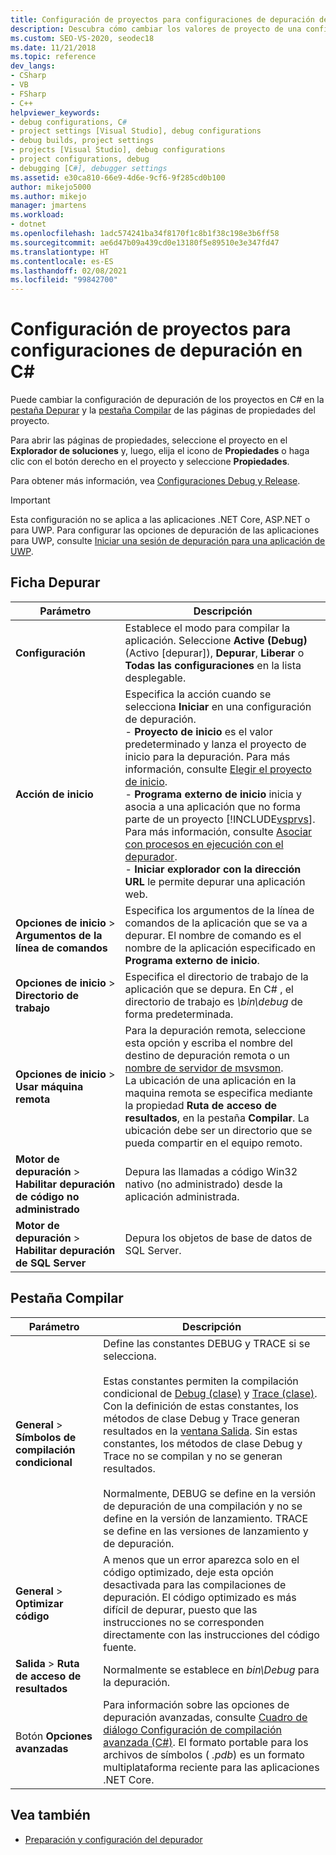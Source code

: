 ```yaml
---
title: Configuración de proyectos para configuraciones de depuración de C# | Microsoft Docs
description: Descubra cómo cambiar los valores de proyecto de una configuración de depuración de C# en Visual Studio usando las pestañas Depurar y Compilar que hay en las páginas de propiedades del proyecto.
ms.custom: SEO-VS-2020, seodec18
ms.date: 11/21/2018
ms.topic: reference
dev_langs:
- CSharp
- VB
- FSharp
- C++
helpviewer_keywords:
- debug configurations, C#
- project settings [Visual Studio], debug configurations
- debug builds, project settings
- projects [Visual Studio], debug configurations
- project configurations, debug
- debugging [C#], debugger settings
ms.assetid: e30ca810-66e9-4d6e-9cf6-9f285cd0b100
author: mikejo5000
ms.author: mikejo
manager: jmartens
ms.workload:
- dotnet
ms.openlocfilehash: 1adc574241ba34f8170f1c8b1f38c198e3b6ff58
ms.sourcegitcommit: ae6d47b09a439cd0e13180f5e89510e3e347fd47
ms.translationtype: HT
ms.contentlocale: es-ES
ms.lasthandoff: 02/08/2021
ms.locfileid: "99842700"
---
```

# <a name="project-settings-for--c-debug-configurations"></a>Configuración de proyectos para configuraciones de depuración en C#

Puede cambiar la configuración de depuración de los proyectos en C# en la [pestaña Depurar](#debug-tab) y la [pestaña Compilar](#build-tab) de las páginas de propiedades del proyecto.

Para abrir las páginas de propiedades, seleccione el proyecto en el **Explorador de soluciones** y, luego, elija el icono de **Propiedades** o haga clic con el botón derecho en el proyecto y seleccione **Propiedades**.

Para obtener más información, vea [Configuraciones Debug y Release](how-to-set-debug-and-release-configurations.md).

>[!IMPORTANT]
>Esta configuración no se aplica a las aplicaciones .NET Core, ASP.NET o para UWP. Para configurar las opciones de depuración de las aplicaciones para UWP, consulte [Iniciar una sesión de depuración para una aplicación de UWP](start-a-debugging-session-for-a-store-app-in-visual-studio-vb-csharp-cpp-and-xaml.md).

## <a name="debug-tab"></a>Ficha Depurar

|Parámetro|Descripción|
|-------------------------------------| - |
| **Configuración** | Establece el modo para compilar la aplicación. Seleccione **Active (Debug)** (Activo [depurar]), **Depurar**, **Liberar** o **Todas las configuraciones** en la lista desplegable. |
| **Acción de inicio** | Especifica la acción cuando se selecciona **Iniciar** en una configuración de depuración.<br />- **Proyecto de inicio** es el valor predeterminado y lanza el proyecto de inicio para la depuración. Para más información, consulte [Elegir el proyecto de inicio](/previous-versions/visualstudio/visual-studio-2010/0s590bew(v=vs.100)).<br />- **Programa externo de inicio** inicia y asocia a una aplicación que no forma parte de un proyecto [!INCLUDE[vsprvs](../code-quality/includes/vsprvs_md.md)]. Para más información, consulte [Asociar con procesos en ejecución con el depurador](attach-to-running-processes-with-the-visual-studio-debugger.md).<br />- **Iniciar explorador con la dirección URL** le permite depurar una aplicación web. |
| **Opciones de inicio** > **Argumentos de la línea de comandos** | Especifica los argumentos de la línea de comandos de la aplicación que se va a depurar. El nombre de comando es el nombre de la aplicación especificado en **Programa externo de inicio**. |
| **Opciones de inicio** > **Directorio de trabajo** | Especifica el directorio de trabajo de la aplicación que se depura. En C# , el directorio de trabajo es *\bin\debug* de forma predeterminada.
| **Opciones de inicio** > **Usar máquina remota**|Para la depuración remota, seleccione esta opción y escriba el nombre del destino de depuración remota o un [nombre de servidor de msvsmon](../debugger/remote-debugging.md). <br />La ubicación de una aplicación en la maquina remota se especifica mediante la propiedad **Ruta de acceso de resultados**, en la pestaña **Compilar**. La ubicación debe ser un directorio que se pueda compartir en el equipo remoto.
| **Motor de depuración** > **Habilitar depuración de código no administrado** | Depura las llamadas a código Win32 nativo (no administrado) desde la aplicación administrada. |
| **Motor de depuración** > **Habilitar depuración de SQL Server** | Depura los objetos de base de datos de SQL Server. |

## <a name="build-tab"></a>Pestaña Compilar

|Parámetro|Descripción|
|-------------|-----------------|
|**General** > **Símbolos de compilación condicional**|Define las constantes DEBUG y TRACE si se selecciona.<br /><br /> Estas constantes permiten la compilación condicional de [Debug (clase)](/dotnet/api/system.diagnostics.debug) y [Trace (clase)](/dotnet/api/system.diagnostics.trace). Con la definición de estas constantes, los métodos de clase Debug y Trace generan resultados en la [ventana Salida](../ide/reference/output-window.md). Sin estas constantes, los métodos de clase Debug y Trace no se compilan y no se generan resultados.<br /><br />Normalmente, DEBUG se define en la versión de depuración de una compilación y no se define en la versión de lanzamiento. TRACE se define en las versiones de lanzamiento y de depuración.|
|**General** > **Optimizar código**|A menos que un error aparezca solo en el código optimizado, deje esta opción desactivada para las compilaciones de depuración. El código optimizado es más difícil de depurar, puesto que las instrucciones no se corresponden directamente con las instrucciones del código fuente.|
|**Salida** > **Ruta de acceso de resultados**|Normalmente se establece en *bin\Debug* para la depuración.|
|Botón **Opciones avanzadas**|Para información sobre las opciones de depuración avanzadas, consulte [Cuadro de diálogo Configuración de compilación avanzada (C#)](../ide/reference/advanced-build-settings-dialog-box-csharp.md). El formato portable para los archivos de símbolos ( *.pdb*) es un formato multiplataforma reciente para las aplicaciones .NET Core.

## <a name="see-also"></a>Vea también
- [Preparación y configuración del depurador](../debugger/debugger-settings-and-preparation.md)